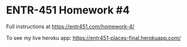 # ENTR-451 Homework #4

Full instructions at https://entr451.com/homework-4/

To see my live heroku app: https://entr451-places-final.herokuapp.com/